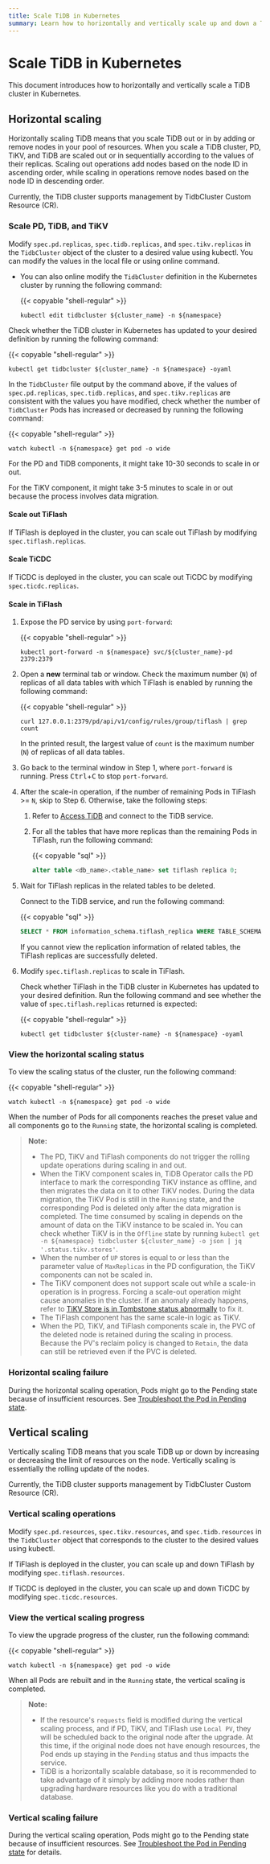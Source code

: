 ```yaml
---
title: Scale TiDB in Kubernetes
summary: Learn how to horizontally and vertically scale up and down a TiDB cluster in Kubernetes.
---
```


# Scale TiDB in Kubernetes

This document introduces how to horizontally and vertically scale a TiDB cluster in Kubernetes.

## Horizontal scaling

Horizontally scaling TiDB means that you scale TiDB out or in by adding or remove nodes in your pool of resources. When you scale a TiDB cluster, PD, TiKV, and TiDB are scaled out or in sequentially according to the values of their replicas. Scaling out operations add nodes based on the node ID in ascending order, while scaling in operations remove nodes based on the node ID in descending order.

Currently, the TiDB cluster supports management by TidbCluster Custom Resource (CR).

### Scale PD, TiDB, and TiKV

Modify `spec.pd.replicas`, `spec.tidb.replicas`, and `spec.tikv.replicas` in the `TidbCluster` object of the cluster to a desired value using kubectl. You can modify the values in the local file or using online command.

- You can also online modify the `TidbCluster` definition in the Kubernetes cluster by running the following command:

    {{< copyable "shell-regular" >}}

    ```shell
    kubectl edit tidbcluster ${cluster_name} -n ${namespace}
    ```

Check whether the TiDB cluster in Kubernetes has updated to your desired definition by running the following command:

{{< copyable "shell-regular" >}}

```shell
kubectl get tidbcluster ${cluster_name} -n ${namespace} -oyaml
```

In the `TidbCluster` file output by the command above, if the values of `spec.pd.replicas`, `spec.tidb.replicas`, and `spec.tikv.replicas` are consistent with the values you have modified, check whether the number of `TidbCluster` Pods has increased or decreased by running the following command:

{{< copyable "shell-regular" >}}

```shell
watch kubectl -n ${namespace} get pod -o wide
```

For the PD and TiDB components, it might take 10-30 seconds to scale in or out.

For the TiKV component, it might take 3-5 minutes to scale in or out because the process involves data migration.

#### Scale out TiFlash

If TiFlash is deployed in the cluster, you can scale out TiFlash by modifying `spec.tiflash.replicas`.

#### Scale TiCDC

If TiCDC is deployed in the cluster, you can scale out TiCDC by modifying `spec.ticdc.replicas`.

#### Scale in TiFlash

1. Expose the PD service by using `port-forward`:

    {{< copyable "shell-regular" >}}

    ```shell
    kubectl port-forward -n ${namespace} svc/${cluster_name}-pd 2379:2379
    ```

2. Open a **new** terminal tab or window. Check the maximum number (`N`) of replicas of all data tables with which TiFlash is enabled by running the following command:

    {{< copyable "shell-regular" >}}

    ```shell
    curl 127.0.0.1:2379/pd/api/v1/config/rules/group/tiflash | grep count
    ```

    In the printed result, the largest value of `count` is the maximum number (`N`) of replicas of all data tables.

3. Go back to the terminal window in Step 1, where `port-forward` is running. Press <kbd>Ctrl</kbd>+<kbd>C</kbd> to stop `port-forward`.

4. After the scale-in operation, if the number of remaining Pods in TiFlash >= `N`, skip to Step 6. Otherwise, take the following steps:

    1. Refer to [Access TiDB](access-tidb.md) and connect to the TiDB service.

    2. For all the tables that have more replicas than the remaining Pods in TiFlash, run the following command:

        {{< copyable "sql" >}}

        ```sql
        alter table <db_name>.<table_name> set tiflash replica 0;
        ```

5. Wait for TiFlash replicas in the related tables to be deleted.

    Connect to the TiDB service, and run the following command:

    {{< copyable "sql" >}}

    ```sql
    SELECT * FROM information_schema.tiflash_replica WHERE TABLE_SCHEMA = '<db_name>' and TABLE_NAME = '<table_name>';
    ```

    If you cannot view the replication information of related tables, the TiFlash replicas are successfully deleted.

6. Modify `spec.tiflash.replicas` to scale in TiFlash.

    Check whether TiFlash in the TiDB cluster in Kubernetes has updated to your desired definition. Run the following command and see whether the value of `spec.tiflash.replicas` returned is expected:

    {{< copyable "shell-regular" >}}

    ```shell
    kubectl get tidbcluster ${cluster-name} -n ${namespace} -oyaml
    ```

### View the horizontal scaling status

To view the scaling status of the cluster, run the following command:

{{< copyable "shell-regular" >}}

```shell
watch kubectl -n ${namespace} get pod -o wide
```

When the number of Pods for all components reaches the preset value and all components go to the `Running` state, the horizontal scaling is completed.

> **Note:**
>
> - The PD, TiKV and TiFlash components do not trigger the rolling update operations during scaling in and out.
> - When the TiKV component scales in, TiDB Operator calls the PD interface to mark the corresponding TiKV instance as offline, and then migrates the data on it to other TiKV nodes. During the data migration, the TiKV Pod is still in the `Running` state, and the corresponding Pod is deleted only after the data migration is completed. The time consumed by scaling in depends on the amount of data on the TiKV instance to be scaled in. You can check whether TiKV is in the `Offline` state by running `kubectl get -n ${namespace} tidbcluster ${cluster_name} -o json | jq '.status.tikv.stores'`.
> - When the number of `UP` stores is equal to or less than the parameter value of `MaxReplicas` in the PD configuration, the TiKV components can not be scaled in.
> - The TiKV component does not support scale out while a scale-in operation is in progress. Forcing a scale-out operation might cause anomalies in the cluster. If an anomaly already happens, refer to [TiKV Store is in Tombstone status abnormally](exceptions.md#tikv-store-is-in-tombstone-status-abnormally) to fix it.
> - The TiFlash component has the same scale-in logic as TiKV.
> - When the PD, TiKV, and TiFlash components scale in, the PVC of the deleted node is retained during the scaling in process. Because the PV's reclaim policy is changed to `Retain`, the data can still be retrieved even if the PVC is deleted.

### Horizontal scaling failure

During the horizontal scaling operation, Pods might go to the Pending state because of insufficient resources. See [Troubleshoot the Pod in Pending state](deploy-failures.md#the-pod-is-in-the-pending-state).

## Vertical scaling

Vertically scaling TiDB means that you scale TiDB up or down by increasing or decreasing the limit of resources on the node. Vertically scaling is essentially the rolling update of the nodes.

Currently, the TiDB cluster supports management by TidbCluster Custom Resource (CR).

### Vertical scaling operations

Modify `spec.pd.resources`, `spec.tikv.resources`, and `spec.tidb.resources` in the `TidbCluster` object that corresponds to the cluster to the desired values using kubectl.

If TiFlash is deployed in the cluster, you can scale up and down TiFlash by modifying `spec.tiflash.resources`.

If TiCDC is deployed in the cluster, you can scale up and down TiCDC by modifying `spec.ticdc.resources`.

### View the vertical scaling progress

To view the upgrade progress of the cluster, run the following command:

{{< copyable "shell-regular" >}}

```shell
watch kubectl -n ${namespace} get pod -o wide
```

When all Pods are rebuilt and in the `Running` state, the vertical scaling is completed.

> **Note:**
>
> - If the resource's `requests` field is modified during the vertical scaling process, and if PD, TiKV, and TiFlash use `Local PV`, they will be scheduled back to the original node after the upgrade. At this time, if the original node does not have enough resources, the Pod ends up staying in the `Pending` status and thus impacts the service.
> - TiDB is a horizontally scalable database, so it is recommended to take advantage of it simply by adding more nodes rather than upgrading hardware resources like you do with a traditional database.

### Vertical scaling failure

During the vertical scaling operation, Pods might go to the Pending state because of insufficient resources. See [Troubleshoot the Pod in Pending state](deploy-failures.md#the-pod-is-in-the-pending-state) for details.
